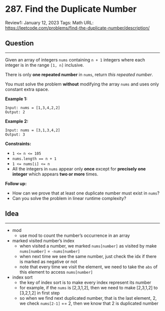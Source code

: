 # 287. Find the Duplicate Number

Review1: January 12, 2023
Tags: Math
URL: https://leetcode.com/problems/find-the-duplicate-number/description/

## Question

---

Given an array of integers `nums` containing `n + 1` integers where each integer is in the range `[1, n]` inclusive.

There is only **one repeated number** in `nums`, return *this repeated number*.

You must solve the problem **without** modifying the array `nums` and uses only constant extra space.

**Example 1:**

```
Input: nums = [1,3,4,2,2]
Output: 2

```

**Example 2:**

```
Input: nums = [3,1,3,4,2]
Output: 3

```

**Constraints:**

- `1 <= n <= 105`
- `nums.length == n + 1`
- `1 <= nums[i] <= n`
- All the integers in `nums` appear only **once** except for **precisely one integer** which appears **two or more** times.

**Follow up:**

- How can we prove that at least one duplicate number must exist in `nums`?
- Can you solve the problem in linear runtime complexity?

## Idea

---

- mod
    - use mod to count the number’s occurrence in an array
- marked visited number’s index
    - when visited a number, we marked `nums[number]` as visited by make `nums[number]` = `-nums[number]`
    - when next time we see the same number, just check the idx if there is marked as negative or not
    - note that every time we visit the element, we need to take the `abs` of this element to access `nums[number]`
- index sort
    - the key of index sort is to make every index represent its number
    - for example, if the `nums` is [2,3,1,2], then we need to make [2,3,1,2] to [3,2,1,2] in first step
    - so when we find next duplicated number, that is the last element, 2, we check `nums[2-1]` == 2, then we know that 2 is duplicated number

